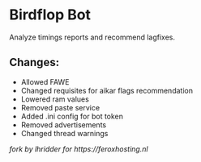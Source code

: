 # Birdflop Bot
Analyze timings reports and recommend lagfixes.

## Changes:
- Allowed FAWE
- Changed requisites for aikar flags recommendation
- Lowered ram values
- Removed paste service
- Added .ini config for bot token
- Removed advertisements
- Changed thread warnings

_fork by lhridder for https://feroxhosting.nl_